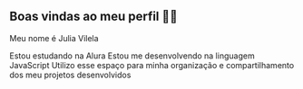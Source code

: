 ## Boas vindas ao meu perfil 💙💙
Meu nome é Julia Vilela

Estou estudando na Alura
Estou me desenvolvendo na linguagem JavaScript
Utilizo esse espaço para minha organização e compartilhamento dos meu projetos desenvolvidos


